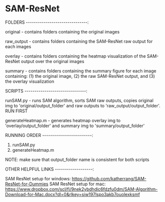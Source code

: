 # SAM-ResNet

FOLDERS -------------------------------:

original - contains folders containing the original images

raw_output - contains folders containing the SAM-ResNet raw output for each images

overlay - contains folders containing the heatmap visualization of the SAM-ResNet output over the original images

summary - contains folders containing the summary figure for each image containing: (1) the original image, (2) the raw SAM-ResNet output, and (3) the overlay visualization


SCRIPTS -------------------------------:

runSAM.py - runs SAM algorithm, sorts SAM raw outputs, copies original img to 'original/output_folder' and raw outputs to 'raw_output/output_folder'. RUN FIRST 

generateHeatmap.m - generates heatmap overlay img to 'overlay/output_folder' and summary img to 'summary/output_folder'


RUNNING ORDER -------------------------:
1. runSAM.py
2. generateHeatmap.m

NOTE: make sure that output_folder name is consistent for both scripts

OTHER HELPFUL LINKS -------------------:

SAM ResNet setup for windows: https://github.com/katherrang/SAM-ResNet-for-Dummies 
SAM ResNet setup for mac: https://www.dropbox.com/scl/fi/9nek2ybdhdic6fdzfu0dm/SAM-Algorithm-Download-for-Mac.docx?dl=0&rlkey=siw197lspo3akb7ouolexksmf 
